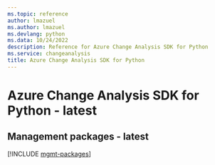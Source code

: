 ```yaml
---
ms.topic: reference
author: lmazuel
ms.author: lmazuel
ms.devlang: python
ms.data: 10/24/2022
description: Reference for Azure Change Analysis SDK for Python
ms.service: changeanalysis
title: Azure Change Analysis SDK for Python
---
```

# Azure Change Analysis SDK for Python - latest

## Management packages - latest
[!INCLUDE [mgmt-packages](change-analysis-mgmt-index.md)]